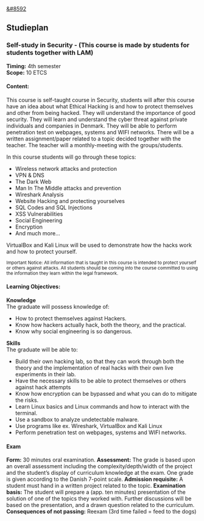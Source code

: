 [&#8592](../index.md)

## Studieplan

### Self-study in Security - (This course is made by students for students together with LAM)
<strong>Timing:</strong> 4th semester <br>
<strong>Scope:</strong> 10 ETCS <br>
#### Content:
This course is self-taught course in Security, students will after this course have an idea about what Ethical Hacking
is and how to protect themselves and other from being hacked. They will understand the importance of good security.
They will learn and understand the cyber threat against private individuals and companies in Denmark.
They will be able to perform penetration test on webpages, systems and WIFI networks.
There will be a written assignment/paper related to a topic decided together with the teacher.
The teacher will a monthly-meeting with the groups/students.

In this course students will go through these topics:

- Wireless network attacks and protection
- VPN & DNS
- The Dark Web
- Man In The Middle attacks and prevention
- Wireshark Analysis
- Website Hacking and protecting yourselves
- SQL Codes and SQL Injections
- XSS Vulnerabilities
- Social Engineering
- Encryption
- And much more...

VirtualBox and Kali Linux will be used to demonstrate how the hacks work and how to protect yourself.

<small>Important Notice: All information that is taught in this course is intended to protect yourself or others against attacks.
All students should be coming into the course committed to using the information they learn within the legal framework.</small>

#### Learning Objectives:
<strong>Knowledge</strong><br>
The graduate will possess knowledge of:
- How to protect themselves against Hackers.
- Know how hackers actually hack, both the theory, and the practical.
- Know why social engineering is so dangerous. 

<strong>Skills</strong><br> 
The graduate will be able to:
- Build their own hacking lab, so that they can work through both the theory and the implementation of real hacks with their
own live experiments in their lab.
- Have the necessary skills to be able to protect themselves or others against hack attempts
- Know how encryption can be bypassed and what you can do to mitigate the risks.
- Learn Linux basics and Linux commands and how to interact with the terminal.
- Use a sandbox to analyze undetectable malware.
- Use programs like ex. Wireshark, VirtualBox and Kali Linux
- Perform penetration test on webpages, systems and WIFI networks.

#### Exam
<strong>Form:</strong> 30 minutes oral examination.
<strong>Assessment:</strong> The grade is based upon an overall assessment including the complexity/depth/width of the project and
the student’s display of curriculum knowledge at the exam. One grade is given according to the Danish 7-point scale.
<strong>Admission requisite:</strong> A student must hand in a written project related to the topic.
<strong>Examination basis:</strong> The student will prepare a (app. ten minutes) presentation of the solution of one of the
topics they worked with. Further discussions will be based on the presentation, and a drawn question related to the curriculum.
<strong>Consequences of not passing:</strong> Reexam (3rd time failed = feed to the dogs)